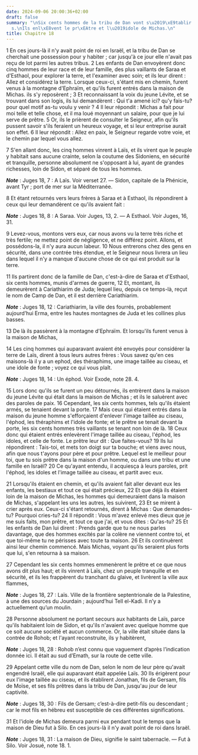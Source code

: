 ```yaml
---
date: 2024-09-06 20:00:36+02:00
draft: false
summary: "\nSix cents hommes de la tribu de Dan vont s\u2019\xE9tablir \xE0 La\xEF\
  s.\nIls enl\xE8vent le pr\xEAtre et l\u2019idole de Michas.\n"
title: Chapitre 18
---
```





1 En ces jours-là il n'y avait point de roi en Israël, et la tribu de Dan se cherchait une possession pour y habiter ; car jusqu'à ce jour elle n'avait pas reçu de lot parmi les autres tribus. 2 Les enfants de Dan envoyèrent donc cinq hommes de leur race et de leur famille, des plus vaillants de Saraa et d'Esthaol, pour explorer la terre, et l'examiner avec soin; et ils leur dirent : Allez et considérez la terre. Lorsque ceux-ci, s'étant mis en chemin, furent venus à la montagne d'Ephraïm, et qu'ils furent entrés dans la maison de Michas. ils s'y reposèrent ; 3 Et reconnaissant la voix du jeune Lévite, et se trouvant dans son logis, ils lui demandèrent : Qui t'a amené ici? qu'y fais-tu? pour quel motif as-tu voulu y venir ? 4 Il leur répondit : Michas a fait pour moi telle et telle chose, et il ma loué moyennant un salaire, pour que je lui serve de prêtre. 5 Or, ils le prièrent de consulter le Seigneur, afin qu'ils pussent savoir s'ils feraient un heureux voyage, et si leur entreprise aurait son effet. 6 Il leur
répondit : Allez en paix, le Seigneur regarde votre voie, et le chemin par lequel vous allez.


7 S'en allant donc, les cinq hommes vinrent à Laïs, et ils virent que le peuple y habitait sans aucune crainte, selon la coutume des Sidoniens, en sécurité et tranquille, personne absolument ne s'opposant à lui, ayant de grandes richesses, loin de Sidon, et séparé de tous les hommes.

***Note*** :  Juges 18, 7 : A Laïs. Voir verset 27. ― Sidon, capitale de la Phénicie, avant Tyr ; port de mer sur la Méditerranée.


8 Et étant retournés vers leurs frères à Saraa et à Esthaol, ils répondirent à ceux qui leur demandèrent ce qu'ils avaient fait :

***Note*** :  Juges 18, 8 : A Saraa. Voir Juges, 13, 2. ― A Esthaol. Voir Juges, 16, 31.

9 Levez-vous, montons vers eux, car nous avons vu la terre très riche et très fertile; ne mettez point de négligence, et ne différez point. Allons, et possédons-la, il n'y aura aucun labeur. 10 Nous entrerons chez des gens en sécurité, dans une contrée très étendue, et le Seigneur nous livrera un lieu dans lequel il n'y a manque d'aucune chose de ce qui est produit sur la terre.


11 Ils partirent donc de la famille de Dan, c'est-à-dire de Saraa et d'Esthaol, six cents hommes, munis d'armes de guerre, 12 Et, montant, ils demeurèrent à Cariathiarim de Juda; lequel lieu, depuis ce temps-là, reçut le nom de Camp de Dan, et il est derrière Cariathiarim.

***Note*** :  Juges 18, 12 : Cariathiarim, la ville des fourrés, probablement aujourd’hui Erma, entre les hautes montagnes de Juda et les collines plus basses.

13 De là ils passèrent à la montagne d'Ephraïm. Et lorsqu'ils furent venus à la maison de Michas,


14 Les cinq hommes qui auparavant avaient été envoyés pour considérer la terre de Laïs, dirent à tous leurs autres frères : Vous savez qu'en ces maisons-là il y a un ephod, des théraphims, une image taillée au ciseau, et une idole de fonte ; voyez ce qui vous plaît.

***Note*** :  Juges 18, 14 : Un éphod. Voir Exode, note 28. 4.

15 Lors donc qu'ils se furent un peu détournés, ils entrèrent dans la maison du jeune Lévite qui était dans la maison de Michas ; et ils le saluèrent avec des paroles de paix. 16 Cependant, les six cents hommes, tels qu'ils étaient armés, se tenaient devant la porte. 17 Mais ceux qui étaient entrés dans la maison du jeune homme s'efforçaient d'enlever l'image taillée au ciseau, l'éphod, les théraphims et l'idole de fonte; et le prêtre se tenait devant la porte, les six cents hommes très vaillants se tenant non loin de là. 18 Ceux donc qui étaient entrés enlevèrent l'image taillée au ciseau, l'éphod, les idoles, et celle de fonte. Le prêtre leur dit : Que faites-vous? 19 Ils lui répondirent : Tais-toi, et mets ton doigt sur ta bouche; et viens avec nous, afin que nous t'ayons pour père et pour prêtre. Lequel est le meilleur pour toi, que tu sois prêtre dans la maison d'un homme, ou dans une tribu et une famille en Israël? 20 Ce qu'ayant entendu, il acquiesça à leurs paroles, prit l'éphod, les idoles et l'image
taillée au ciseau, et partit avec eux.


21 Lorsqu'ils étaient en chemin, et qu'ils avaient fait aller devant eux les enfants, les bestiaux et tout ce qui était précieux, 22 Et que déjà ils étaient loin de la maison de Michas, les hommes qui demeuraient dans la maison de Michas, s'appelant les uns les autres, les suivirent, 23 Et se mirent à crier après eux. Ceux-ci s'étant retournés, dirent à Michas : Que demandes-tu? Pourquoi cries-tu? 24 Il répondit : Vous m'avez enlevé mes dieux que je me suis faits, mon prêtre, et tout ce que j'ai, et vous dites : Qu'as-tu? 25 Et les enfants de Dan lui dirent : Prends garde que tu ne nous parles davantage, que des hommes excités par la colère ne viennent contre toi, et que toi-même tu ne périsses avec toute ta maison. 26 Et ils continuèrent ainsi leur chemin commencé. Mais Michas, voyant qu'ils seraient plus forts que lui, s'en retourna à sa maison.


27 Cependant les six cents hommes emmenèrent le prêtre et ce que nous avons dit plus haut; et ils vinrent à Laïs, chez un peuple tranquille et en sécurité, et ils les frappèrent du tranchant du glaive, et livrèrent la ville aux flammes,

***Note*** :  Juges 18, 27 : Laïs. Ville de la frontière septentrionale de la Palestine, à une des sources du Jourdain ; aujourd’hui Tell el-Kadi. Il n’y a actuellement qu’un moulin.

28 Personne absolument ne portant secours aux habitants de Laïs, parce qu'ils habitaient loin de Sidon, et qu'ils n'avaient avec quelque homme que ce soit aucune société et aucun commerce. Or, la ville était située dans la contrée de Rohob; et l'ayant reconstruite, ils y habitèrent,

***Note*** :  Juges 18, 28 : Rohob n’est connu que vaguement d’après l’indication donnée ici. Il était au sud d’Emath, sur la route de cette ville.

29 Appelant cette ville du nom de Dan, selon le nom de leur père qu'avait engendré Israël, elle qui auparavant était appelée Laïs. 30 Ils érigèrent pour eux l'image taillée au ciseau, et ils établirent Jonathan, fils de Gersam, fils de Moïse, et ses fils prêtres dans la tribu de Dan, jusqu'au jour de leur captivité.

***Note*** :  Juges 18, 30 : Fils de Gersam; c’est-à-dire petit-fils ou descendant ; car le mot fils en hébreu est susceptible de ces différentes significations.

31 Et l'idole de Michas demeura parmi eux pendant tout le temps que la maison de Dieu fut à Silo. En ces jours-là il n'y avait point de roi dans Israël.

***Note*** :  Juges 18, 31 : La maison de Dieu, signifie le saint tabernacle. ― Fut à Silo. Voir Josué, note 18. 1.

